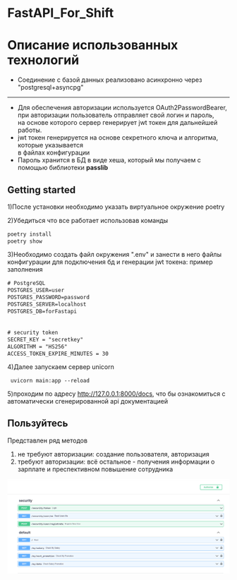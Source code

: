 # FastAPI_For_Shift

# Описание использованных технологий
* Соединение с базой данных реализовано асинхронно через "postgresql+asyncpg"
------
* Для обеспечения авторизации используется OAuth2PasswordBearer,\
  при авторизации пользователь отправляет свой логин и пароль, \
  на основе которого сервер генерирует jwt токен для дальнейшей работы.
* jwt токен генерируется на основе секретного ключа и алгоритма, которые указывается\
  в файлах конфигурации
* Пароль хранится в БД в виде хеша, который мы получаем с помощью библиотеки <strong>passlib</strong>

## Getting started

1)После установки необходимо указать виртуальное окружение poetry

2)Убедиться что все работает использовав команды

```
poetry install
poetry show
```
3)Необходимо создать файл окружения ".env"
и занести в него файлы конфигурации для подключения бд и генерации jwt токена:
пример заполнения 
```
# PostgreSQL
POSTGRES_USER=user
POSTGRES_PASSWORD=password
POSTGRES_SERVER=localhost
POSTGRES_DB=forFastapi


# security token
SECRET_KEY = "secretkey"
ALGORITHM = "HS256"
ACCESS_TOKEN_EXPIRE_MINUTES = 30
```

4)Далее запускаем сервер unicorn

```
 uvicorn main:app --reload
```
5)проходим по адресу http://127.0.0.1:8000/docs,
что бы ознакомиться с автоматически сгенерированной api документацией


## Пользуйтесь

Представлен ряд методов

1) не требуют авторизации: создание пользователя, авторизация
2) требуют авторизации: всё остальное - получения информации о зарплате и преспективном 
повышение сотрудника

![alt text](static/img/markdown_logo.png "Title Text")